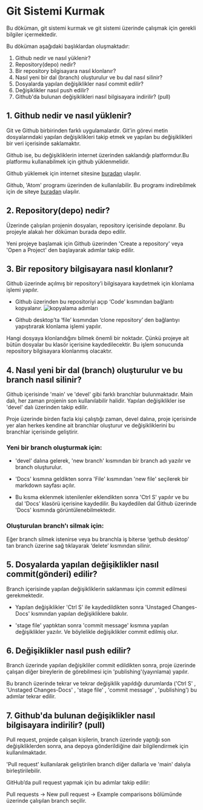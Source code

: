 

# Git Sistemi Kurmak

Bu döküman, git sistemi kurmak ve git sistemi üzerinde çalışmak için gerekli bilgiler içermektedir.

Bu döküman aşağıdaki başlıklardan oluşmaktadır:
1. Github nedir ve nasıl yüklenir?
2. Repository(depo) nedir?
3. Bir repository bilgisayara nasıl klonlanır?
4. Nasıl yeni bir dal (branch) oluşturulur ve bu dal nasıl silinir?
5. Dosyalarda yapılan değişiklikler nasıl commit edilir?
6. Değişiklikler nasıl push edilir?
7. Github'da bulunan değişiklikleri nasıl bilgisayara indirilir? (pull)


## 1. Github nedir ve nasıl yüklenir?

Git ve Github birbirinden farklı uygulamalardır. Git'in görevi metin dosyalarındaki yapılan değişiklikleri takip etmek ve yapılan bu değişiklikleri bir veri içerisinde saklamaktır.

Github ise, bu değişikliklerin internet üzerinden saklandığı platformdur.Bu platformu kullanabilmek için github yüklenmelidir.

Github yüklemek için internet sitesine [buradan](https://desktop.github.com/) ulaşılır.

Github, 'Atom' programı üzerinden de kullanılabilir. Bu programı indirebilmek için de siteye [buradan](https://atom.io/) ulaşılır.


## 2. Repository(depo) nedir?

Üzerinde çalışılan projenin dosyaları, repository içerisinde depolanır. Bu projeyle alakalı her döküman burada depo edilir.

Yeni projeye başlamak için Github üzerinden 'Create a repository' veya 'Open a Project' den başlayarak adımlar takip edilir.  

## 3. Bir repository bilgisayara nasıl klonlanır?

Github üzerinde açılmış bir repository’i bilgisayara kaydetmek için klonlama işlemi yapılır.

+ Github üzerinden bu repositoriyi açıp ‘Code’ kısmından bağlantı kopyalanır.
![kopyalama adımları](lab-workflow/Docs/images/ekrangoruntusu1.png)

+ Github desktop’ta ‘file’ kısmından ‘clone repository’ den bağlantıyı yapıştırarak klonlama işlemi yapılır.

Hangi dosyaya klonlandığını bilmek önemli bir noktadır. Çünkü projeye ait bütün dosyalar bu klasör içerisine kaydedilecektir. Bu işlem sonucunda repository bilgisayara klonlanmış olacaktır.


## 4. Nasıl yeni bir dal (branch) oluşturulur ve bu branch nasıl silinir?

Github  içerisinde 'main' ve 'devel' gibi farklı branchlar bulunmaktadır. Main dalı, her zaman projenin son kullanılabilir halidir. Yapılan değişiklikler ise 'devel' dalı üzerinden takip edilir.

Proje üzerinde birden fazla kişi çalıştığı zaman, devel dalına, proje içerisinde yer alan herkes kendine ait branchlar oluşturur ve değişikliklerini bu branchlar içerisinde geliştirir.


### Yeni bir branch oluşturmak için:

+ 'devel' dalına gelerek, 'new branch' kısmından bir branch adı yazılır ve branch oluşturulur.

+ 'Docs' kısmına geldikten sonra  'File' kısmından 'new file' seçilerek bir markdown sayfası açılır.

+ Bu kısma eklenmek istenilenler eklendikten sonra 'Ctrl S' yapılır ve bu dal 'Docs' klasörü içerisine kaydedilir. Bu kaydedilen dal Github üzerinde 'Docs' kısmında görüntülenebilmektedir.


### Oluşturulan branch'ı silmak için:

Eğer branch silmek istenirse veya bu branchla iş biterse ‘gethub desktop’ tan branch üzerine sağ tıklayarak ‘delete’ kısmından silinir.


## 5. Dosyalarda yapılan değişiklikler nasıl commit(gönderi) edilir?

Branch içerisinde yapılan değişikliklerin saklanması için commit edilmesi gerekmektedir.

+ Yapılan değişiklikler 'Ctrl S' ile kaydedildikten sonra 'Unstaged Changes-Docs\' kısmından yapılan değişikliklere bakılır.

+ 'stage file' yaptıktan sonra 'commit message' kısmına yapılan değişiklikler yazılır.
Ve böylelikle değişiklikler commit edilmiş olur.


## 6. Değişiklikler nasıl push edilir?

Branch üzerinde yapılan değişikliler commit edildikten sonra, proje üzerinde çalışan diğer bireylerin de görebilmesi için 'publishing'(yayınlama) yapılır.

Bu branch üzerinde tekrar ve tekrar değişiklik yapıldığı durumlarda ('Ctrl S' , 'Unstaged Changes-Docs\' ,  'stage file' , 'commit message' , 'publishing') bu adımlar tekrar edilir.


## 7. Github'da bulunan değişiklikler nasıl bilgisayara indirilir? (pull)

Pull request, projede çalışan kişilerin, branch üzerinde yaptığı son değişikliklerden sonra, ana depoya gönderildiğine dair bilgilendirmek için kullanılmaktadır.

'Pull request' kullanılarak geliştirilen branch diğer dallarla ve 'main' dalıyla birleştirilebilir.

GitHub’da pull request yapmak için bu adımlar takip edilir:

Pull requests -> New pull request -> Example comparisons bölümünde üzerinde çalışılan branch seçilir.
